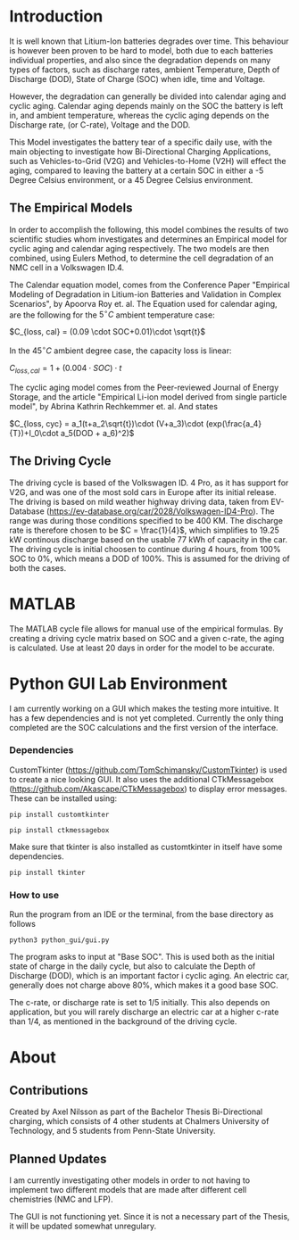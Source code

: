 # Introduction
It is well known that Litium-Ion batteries degrades over time. This behaviour is however been proven to be hard to model, both due to each batteries individual properties, and also since the degradation depends on many types of factors, such as discharge rates, ambient Temperature, Depth of Discharge (DOD), State of Charge (SOC) when idle, time and Voltage.

However, the degradation can generally be divided into calendar aging and cyclic aging. Calendar aging depends mainly on the SOC the battery is left in, and ambient temperature, whereas the cyclic aging depends on the Discharge rate, (or C-rate), Voltage and the DOD. 

This Model investigates the battery tear of a specific daily use, with the main objecting to investigate how Bi-Directional Charging Applications, such as Vehicles-to-Grid (V2G) and Vehicles-to-Home (V2H) will effect the aging, compared to leaving the battery at a certain SOC in either a -5 Degree Celsius environment, or a 45 Degree Celsius environment.

## The Empirical Models
In order to accomplish the following, this model combines the results of two scientific studies whom investigates and determines an Empirical model for cyclic aging and calendar aging respectively. The two models are then combined, using Eulers Method, to determine the cell degradation of an NMC cell in a Volkswagen ID.4.

The Calendar equation model, comes from the Conference Paper "Empirical Modeling of Degradation in Litium-ion Batteries and Validation in Complex Scenarios", by Apoorva Roy et. al. The Equation used for calendar aging, are the following for the $5^{\circ} C$  ambient temperature case:

$C_{loss, cal} = (0.09 \cdot SOC+0.01)\cdot \sqrt{t}$

In the $45^{\circ} C$  ambient degree case, the capacity loss is linear:

$C_{loss, cal} = 1+(0.004 \cdot SOC) \cdot t$

The cyclic aging model comes from the Peer-reviewed Journal of Energy Storage, and the article "Empirical Li-ion model derived from single particle model", by Abrina Kathrin Rechkemmer et. al. And states

$C_{loss, cyc} = a_1(t+a_2\sqrt{t})\cdot (V+a_3)\cdot (exp(\frac{a_4}{T})+I_0\cdot a_5(DOD + a_6)^2)$


## The Driving Cycle
The driving cycle is based of the Volkswagen ID. 4 Pro, as it has support for V2G, and was one of the most sold cars in Europe after its initial release. The driving is based on mild weather highway driving data, taken from EV-Database (https://ev-database.org/car/2028/Volkswagen-ID4-Pro). The range was during those conditions specified to be 400 KM. The discharge rate is therefore chosen to be $C = \frac{1}{4}$, which simplifies to 19.25 kW continous discharge based on the usable 77 kWh of capacity in the car. The driving cycle is initial choosen to continue during 4 hours, from 100% SOC to 0%, which means a DOD of 100%. This is assumed for the driving of both the cases.

# MATLAB
The MATLAB cycle file allows for manual use of the empirical formulas. By creating a driving cycle matrix based on SOC and a given c-rate, the aging is calculated. Use at least 20 days in order for the model to be accurate.

# Python GUI Lab Environment
I am currently working on a GUI which makes the testing more intuitive. It has a few dependencies and is not yet completed. Currently the only thing completed are the SOC calculations and the first version of the interface.

### Dependencies
CustomTkinter (https://github.com/TomSchimansky/CustomTkinter) is used to create a nice looking GUI. It also uses the additional CTkMessagebox (https://github.com/Akascape/CTkMessagebox) to display error messages. These can be installed using:
```console
pip install customtkinter
```
```console
pip install ctkmessagebox
```
Make sure that tkinter is also installed as customtkinter in itself have some dependencies.
```console
pip install tkinter
```


### How to use
Run the program from an IDE or the terminal, from the base directory as follows
```shell script
python3 python_gui/gui.py
```

The program asks to input at "Base SOC". This is used both as the initial state of charge in the daily cycle, but also to calculate the Depth of Discharge (DOD), which is an important factor i cyclic aging. An electric car, generally does not charge above 80%, which makes it a good base SOC.

The c-rate, or discharge rate is set to 1/5 initially. This also depends on application, but you will rarely discharge an electric car at a higher c-rate than 1/4, as mentioned in the background of the driving cycle.

# About
## Contributions
Created by Axel Nilsson as part of the Bachelor Thesis Bi-Directional charging, which consists of 4 other students at Chalmers University of Technology, and 5 students from Penn-State University.

## Planned Updates
I am currently investigating other models in order to not having to implement two different models that are made after different cell chemistries (NMC and LFP).

The GUI is not functioning yet. Since it is not a necessary part of the Thesis, it will be updated somewhat unregulary.